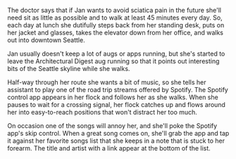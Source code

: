 The doctor says that if Jan wants to avoid sciatica pain in the future she'll need sit as little as possible and to walk at least 45 minutes every day. So, each day at lunch she dutifully steps back from her standing desk, puts on her jacket and glasses, takes the elevator down from her office, and walks out into downtown Seattle.

Jan usually doesn't keep a lot of augs or apps running, but she's started to leave the Architectural Digest aug running so that it points out interesting bits of the Seattle skyline while she walks.

Half-way through her route she wants a bit of music, so she tells her assistant to play one of the road trip streams offered by Spotify. The Spotify control app appears in her flock and follows her as she walks. When she pauses to wait for a crossing signal, her flock catches up and flows around her into easy-to-reach positions that won't distract her too much.

On occasion one of the songs will annoy her, and she'll poke the Spotify app's skip control. When a great song comes on, she'll grab the app and tap it against her favorite songs list that she keeps in a note that is stuck to her forearm. The title and artist with a link appear at the bottom of the list.